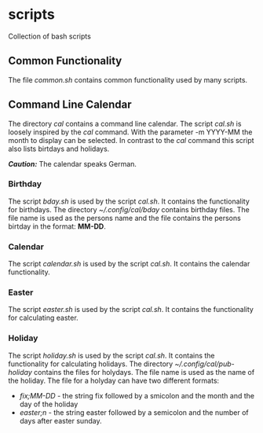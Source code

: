 # scripts
Collection of bash scripts

## Common Functionality

The file *common.sh* contains common functionality used by many scripts.

## Command Line Calendar

The directory *cal* contains a command line calendar. 
The script *cal.sh* is loosely inspired by the *cal* command. 
With the parameter -m YYYY-MM the month to display can be selected.
In contrast to the *cal* command this script also lists birtdays and
holidays.

***Caution:*** The calendar speaks German.

### Birthday

The script *bday.sh* is used by the script *cal.sh*. It contains the functionality for birthdays.
The directory *~/.config/cal/bday* contains birthday files. The file name is used as the persons name and the file contains the persons birtday in the format: **MM-DD**.

### Calendar

The script *calendar.sh* is used by the script *cal.sh*. It contains the calendar functionality.

 ### Easter

 The script *easter.sh* is used by the script *cal.sh*. It contains the functionality for calculating easter.

 ### Holiday

 The script *holiday.sh* is used by the script *cal.sh*. It contains the functionality for calculating holidays.
 The directory *~/.config/cal/pub-holiday* contains the files for holydays. The file name is used as the name of the holiday. The file for a holyday can have two different formats:
  * *fix;MM-DD* - the string fix followed by a smicolon and the month and the day of the holiday
  * *easter;n* - the string easter followed by a semicolon and the number of days after easter sunday.
